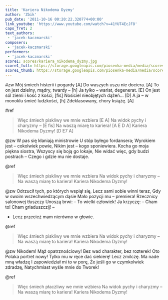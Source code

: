 ```yaml
---
title: 'Kariera Nikodema Dyzmy'
author: 'Zbik'
pub_date: '2011-10-16 00:20:22.320774+00:00'
link_youtube: 'https://www.youtube.com/watch?v=41YUT4EcJF8'
capo_fret: 2
text_authors:
 - 'jacek-kaczmarski'
composers:
 - 'jacek-kaczmarski'
performers:
 - 'jacek-kaczmarski'
score1: scores/kariera_nikodema_dyzmy.jpg
score1_full: https://storage.googleapis.com/piosenka-media/media/scores/kariera_nikodema_dyzmy.jpg
score1_thumb: https://storage.googleapis.com/piosenka-media/media/scores/kariera_nikodema_dyzmy.jpg.180x0_q85_upscale.jpg
---
```


#zw
Mój śmiech histerii i pogardy [A]
Do waszych uszu nie dociera. [A]
To on jest dzielny, mądry, twardy – [h]
Ja tylko – wariat, degenerat. [E]
On jest sól ziemi i kość z kości, [fis]
Nosiciel nieobjętych dążeń... [D]
A ja – w monoklu śmieć ludzkości, [h]
Zdeklasowany, chory książę. [A]

#ref
>Więc śmiech piskliwy we mnie wzbiera [E A]
>Na widok pychy i charyzmy – [E fis]
>Na waszą miarę to kariera! [A E D A]
>Kariera Nikodema Dyzmy! [D E7 A]

@zw
W pas się kłaniają ministrowie
U stóp byłego fordansera;
Wyrokiem jest – cokolwiek powie,
Nikim jest – kogo sponiewiera.
Kocha go moja piękna siostra,
Wszyscy się boją go lokaje,
Nie widać więc, gdy budzi postrach –
Czego i gdzie mu nie dostaje.

@ref
>Więc śmiech piskliwy we mnie wzbiera
>Na widok pychy i charyzmy –
>Na waszą miarę to kariera!
>Kariera Nikodema Dyzmy!

@zw
Odrzucił tych, po których wspiął się,
Lecz sami sobie winni teraz,
Gdy w swoim wszechwiedzącym dąsie
Mało pozycji mu – premiera!
Rzecznicy salonowej tłuszczy
Unoszą brwi: – To wielki człowiek!
Ja krzyczę: – Cham to! Cham griaduszczij! –
- Lecz przecież mam nierówno w głowie.

@ref
>Więc śmiech piskliwy we mnie wzbiera
>Na widok pychy i charyzmy –
>Na waszą miarę to kariera!
>Kariera Nikodema Dyzmy!

@zw
Nikodem! Mąż opatrznościowy!
Bez wad charakter, bez rozterek!
Oto Polaka portret nowy!
Tylko mu w ręce dać siekierę!
Lecz zmilczę. Ma nade mną władzę 
I zapowiedział mi to w porę,
Że jeśli go w czymkolwiek zdradzę,
Natychmiast wyśle mnie do Tworek!

@ref
>Więc śmiech płaczliwy we mnie wzbiera
>Na widok pychy i charyzmy –
>Na waszą miarę to kariera!
>Kariera Nikodema Dyzmy!